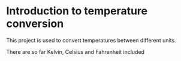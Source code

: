 # Introduction to temperature conversion

This project is used to convert temperatures between different units.

There are so far Kelvin, Celsius and Fahrenheit included